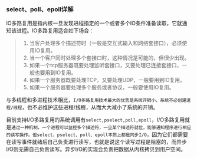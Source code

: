 ### select、poll、epoll详解

IO多路复用是指内核一旦发现进程指定的一个或者多个IO条件准备读取，它就通知该进程。IO多路复用适合如下场合：
> 1. 当客户处理多个描述符时（一般是交互式输入和网络套接口），必须使用IO复用。
> 2. 当一个客户同时处理多个套接口时，这种情况是可能的，但很少出现。
> 3. 如果一个tcp服务器既要处理监听套接口，又要处理已连接套接口，一般也要用到IO复用。
> 4. 如果一个服务器既要处理TCP，又要处理UDP，一般要用到IO复用。
> 5. 如果一个服务器要处理多个服务或者协议，一般要使用IO复用。

与多线程和多进程技术相比，`I/O多路复用技术最大的优势是系统开销小，系统不必创建进程/线程`，也不必维护这些进程/线程，从而大大减小了系统的开销。



目前支持I/O多路复用的系统调用有`select,pselect,poll,epoll`，I/O多路复用就是`通过一种机制，一个进程可以监控多个描述符，一旦某个描述符就位，能够通知程序进行相应的读写操作。但select，pselect、poll、epoll本质上都是同步I/O`，因为它们都需要在读写事件就绪后自己负责进行读写，也就是说这个读写过程是阻塞的，而异步I/O则无需自己负责读写。异步I/O的实现会负责把数据从内核拷贝到用户空间。



